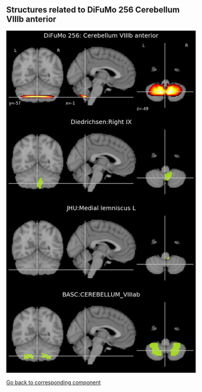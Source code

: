 


## Structures related to DiFuMo 256 Cerebellum VIIIb anterior

![69](69.jpg "Structures related to DiFuMo 256 Cerebellum VIIIb anterior")

[Go back to corresponding component](https://parietal-inria.github.io/DiFuMo/256/html/69.html)